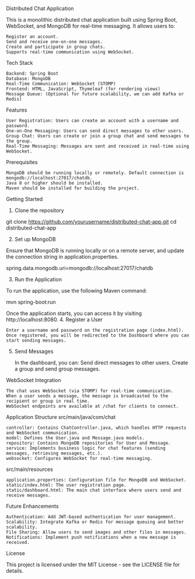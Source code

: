 Distributed Chat Application

This is a monolithic distributed chat application built using Spring Boot, WebSocket, and MongoDB for real-time messaging. It allows users to:

    Register an account.
    Send and receive one-on-one messages.
    Create and participate in group chats.
    Supports real-time communication using WebSocket.

Tech Stack

    Backend: Spring Boot
    Database: MongoDB
    Real-Time Communication: WebSocket (STOMP)
    Frontend: HTML, JavaScript, Thymeleaf (for rendering views)
    Message Queue: (Optional for future scalability, we can add Kafka or Redis)

Features

    User Registration: Users can create an account with a username and password.
    One-on-One Messaging: Users can send direct messages to other users.
    Group Chat: Users can create or join a group chat and send messages to the group.
    Real-Time Messaging: Messages are sent and received in real-time using WebSocket.

Prerequisites

    MongoDB should be running locally or remotely. Default connection is mongodb://localhost:27017/chatdb.
    Java 8 or higher should be installed.
    Maven should be installed for building the project.

Getting Started
1. Clone the repository

git clone https://github.com/yourusername/distributed-chat-app.git
cd distributed-chat-app

2. Set up MongoDB

Ensure that MongoDB is running locally or on a remote server, and update the connection string in application.properties.

spring.data.mongodb.uri=mongodb://localhost:27017/chatdb

3. Run the Application

To run the application, use the following Maven command:

mvn spring-boot:run

Once the application starts, you can access it by visiting http://localhost:8080.
4. Register a User

    Enter a username and password on the registration page (index.html).
    Once registered, you will be redirected to the Dashboard where you can start sending messages.

5. Send Messages

    In the dashboard, you can:
        Send direct messages to other users.
        Create a group and send group messages.

WebSocket Integration

    The chat uses WebSocket (via STOMP) for real-time communication.
    When a user sends a message, the message is broadcasted to the recipient or group in real time.
    WebSocket endpoints are available at /chat for clients to connect.

Application Structure
src/main/java/com/chat

    controller: Contains ChatController.java, which handles HTTP requests and WebSocket communication.
    model: Defines the User.java and Message.java models.
    repository: Contains MongoDB repositories for User and Message.
    service: Implements business logic for chat features (sending messages, retrieving messages, etc.).
    websocket: Configures WebSocket for real-time messaging.

src/main/resources

    application.properties: Configuration file for MongoDB and WebSocket.
    static/index.html: The user registration page.
    static/dashboard.html: The main chat interface where users send and receive messages.

Future Enhancements

    Authentication: Add JWT-based authentication for user management.
    Scalability: Integrate Kafka or Redis for message queuing and better scalability.
    File Sharing: Allow users to send images and other files in messages.
    Notifications: Implement push notifications when a new message is received.

License

This project is licensed under the MIT License - see the LICENSE file for details.
